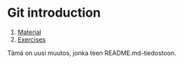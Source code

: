 
# Git introduction

1. [Material](git-basics.md)
2. [Exercises](exercises.md)


Tämä on uusi muutos, jonka teen README.md-tiedostoon.



